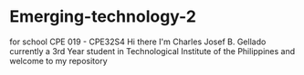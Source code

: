 # Emerging-technology-2
for school CPE 019 - CPE32S4
Hi there I'm Charles Josef B. Gellado currently a 3rd Year student in Technological Institute of the Philippines
and welcome to my repository
